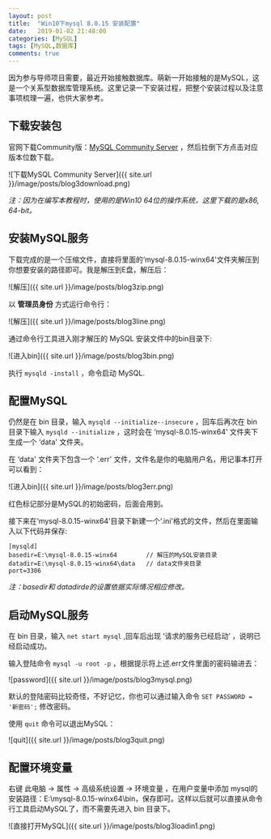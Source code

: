 ```yaml
---
layout: post
title:  "Win10下mysql 8.0.15 安装配置"
date:   2019-01-02 21:48:00
categories: [MySQL]
tags: [MySQL,数据库]
comments: true
---
```



因为参与导师项目需要，最近开始接触数据库。萌新一开始接触的是MySQL，这是一个关系型数据库管理系统。这里记录一下安装过程，把整个安装过程以及注意事项梳理一遍，也供大家参考。
<!--more-->

## 下载安装包
官网下载Community版：[MySQL Community Server](https://dev.mysql.com/downloads/mysql/ ) ，然后拉倒下方点击对应版本位数下载。

![下载MySQL Community Server]({{ site.url }}/image/posts/blog3download.png)

*注：因为在编写本教程时，使用的是Win10 64位的操作系统，这里下载的是x86, 64-bit。*

## 安装MySQL服务

下载完成的是一个压缩文件，直接将里面的‘mysql-8.0.15-winx64'文件夹解压到你想要安装的路径即可。我是解压到E盘，解压后：

![解压]({{ site.url }}/image/posts/blog3zip.png)

以 **管理员身份** 方式运行命令行：

![解压]({{ site.url }}/image/posts/blog3line.png)

通过命令行工具进入刚才解压的 MySQL 安装文件中的bin目录下:

![进入bin]({{ site.url }}/image/posts/blog3bin.png)

执行 `mysqld -install` ，命令启动 MySQL.

## 配置MySQL

仍然是在 bin 目录，输入 `mysqld --initialize--insecure` ，回车后再次在 bin 目录下输入 `mysqld --initialize` ，这时会在 ‘mysql-8.0.15-winx64' 文件夹下生成一个 ‘data' 文件夹。

在 ‘data' 文件夹下包含一个 ‘.err' 文件，文件名是你的电脑用户名，用记事本打开可以看到：

![进入bin]({{ site.url }}/image/posts/blog3err.png)

红色标记部分是MySQL的初始密码，后面会用到。

接下来在‘mysql-8.0.15-winx64'目录下新建一个‘.ini'格式的文件，然后在里面输入以下代码并保存:

```
[mysqld]
basedir=E:\mysql-8.0.15-winx64        // 解压的MySQL安装目录
datadir=E:\mysql-8.0.15-winx64\data   // data文件夹目录
port=3306
```

*注：basedir和 datadirde的设置依据实际情况相应修改。*

## 启动MySQL服务

在 bin 目录，输入 `net start mysql` ,回车后出现 ‘请求的服务已经启动’ ，说明已经启动成功。

输入登陆命令 `mysql -u root -p` ，根据提示将上述.err文件里面的密码输进去：

![password]({{ site.url }}/image/posts/blog3mysql.png)

默认的登陆密码比较奇怪，不好记忆，你也可以通过输入命令 `SET PASSWORD = '新密码';` 修改密码。

使用 `quit` 命令可以退出MySQL：

![quit]({{ site.url }}/image/posts/blog3quit.png)

## 配置环境变量

右键 此电脑 -> 属性 -> 高级系统设置 -> 环境变量 ，在用户变量中添加 mysql的安装路径：E:\mysql-8.0.15-winx64\bin，保存即可。这样以后就可以直接从命令行工具启动MySQL了，而不需要先进入 bin 目录下。

![直接打开MySQL]({{ site.url }}/image/posts/blog3loadin1.png)